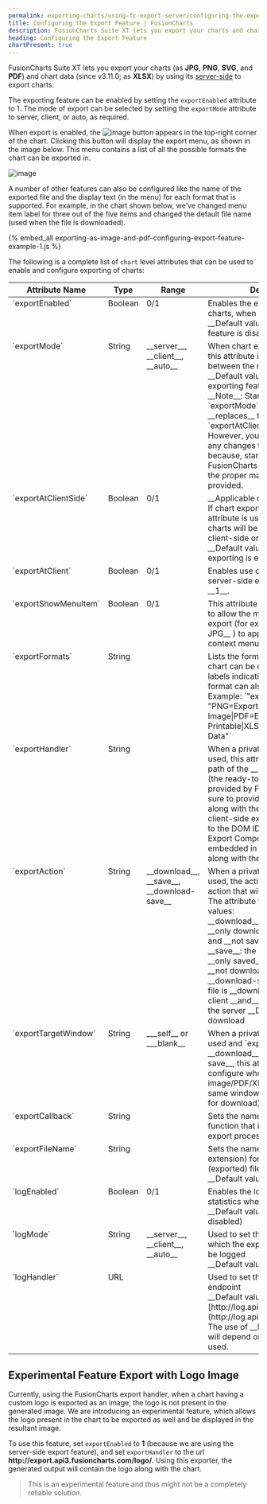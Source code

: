 ```yaml
---
permalink: exporting-charts/using-fc-export-server/configuring-the-export-feature.html
title: Configuring the Export Feature | FusionCharts
description: FusionCharts Suite XT lets you export your charts and chart data by using one from its three modes of export- server-side export, client-side export, and auto export.
heading: Configuring the Export Feature
chartPresent: true
---
```


FusionCharts Suite XT lets you export your charts (as __JPG__, __PNG__, __SVG__, and __PDF__) and chart data (since v3.11.0; as __XLSX__) by using its [server-side](/exporting-charts/using-fc-export-server/modes-of-export/exporting-charts-and-chart-data-using-the-server-side-export-feature) to export charts.

The exporting feature can be enabled by setting the `exportEnabled` attribute to 1. The mode of export can be selected by setting the `exportMode` attribute to server, client, or auto, as required.

When export is enabled, the <span> ![image](/images/exporting-as-image-and-pdf-export-button.jpg) </span> button appears in the top-right corner of the chart. Clicking this button will display the export menu, as shown in the image below. This menu contains a list of all the possible formats the chart can be exported in.

![image](/images/exporting-as-image-and-pdf-export-menu.jpg)

A number of other features can also be configured like the name of the exported file and the display text (in the menu) for each format that is supported. For example, in the chart shown below, we've changed menu item label for three out of the five items and changed the default file name (used when the file is downloaded).

{% embed_all exporting-as-image-and-pdf-configuring-export-feature-example-1.js %}

The following is a complete list of `chart` level attributes that can be used to enable and configure exporting of charts:

<table width="100%" border="0" class="table" cellpadding="2" cellspacing="0">
    <thead>
        <tr>
            <th width="25%" valign="top" class="header">Attribute Name</th>
            <th width="10%" valign="top" class="header">Type</th>
            <th width="10%" valign="top" class="header">Range</th>
            <th width="55%" valign="top" class="header">Description</th>
        </tr>
    </thead>
    <tbody>
        <tr>
            <td valign="top" class="code">`exportEnabled`</td>
            <td valign="top" class="text">Boolean</td>
            <td valign="top" class="text">0/1</td>
            <td valign="top" class="text">Enables the exporting feature in charts, when set to __1__ <br> __Default value__: 0 (the exporting feature is disabled) </td>
        </tr> 
        <tr> 
            <td valign="top" class="code"> `exportMode` </td>
            <td valign="top" class="code"> String </td>
            <td valign="top" class="code"> __server__, __client__, __auto__ </td>
            <td valign="top" class="code"> When chart exporting is enabled, this attribute is used to switch between the modes of export. <br> __Default value__: auto (the auto exporting feature is enabled) <br> __Note__: Starting v3.12.1, the `exportMode` attribute __replaces__ the `exportAtClientSide` attribute. However, you don’t need to make any changes to the existing setup because, starting v3.12.1, the FusionCharts library comes with the proper mapping already provided.</td>
        </tr> 
        <tr>
            <td valign="top" class="code">`exportAtClientSide`</td>
            <td valign="top" class="text">Boolean</td>
            <td valign="top" class="text">0/1</td>
            <td valign="top" class="text">__Applicable only till v3.12.0__ <br> If chart exporting is enabled, this attribute is used to set whether charts will be exported on the client-side or the server-side. <br> __Default value__: 0 (server-side exporting is enabled) </td>
        </tr>   
        <tr>
            <td valign="top" class="code">`exportAtClient`</td>
            <td valign="top" class="text">Boolean</td>
            <td valign="top" class="text">0/1</td>
            <td valign="top" class="text">Enables use of a private server for server-side export, when set to __1__.</td>
        </tr>
        <tr>
            <td valign="top" class="code">`exportShowMenuItem`</td>
            <td valign="top" class="text">Boolean</td>
            <td valign="top" class="text">0/1</td>
            <td valign="top" class="text">This attribute gives you the option to allow the menu items related to export (for example, __Export as JPG__ ) to appear in the chart's context menu.</td>
        </tr>
        <tr>
            <td valign="top" class="code">`exportFormats`</td>
            <td valign="top" class="text">String</td>
            <td valign="top" class="text"></td>
            <td valign="top" class="text">Lists the formats in which the chart can be exported. Custom labels indicating the exported format can also be configured. Example:
    `"exportFormats": "PNG=Export as High Quality Image|PDF=Export as Printable|XLSX=Export Chart Data"`
            </td>
        </tr>
        <tr>
            <td valign="top" class="code">`exportHandler`</td>
            <td valign="top" class="text">String</td>
            <td valign="top" class="text"></td>
            <td valign="top" class="text">When a private export server is used, this attribute refers to the path of the __Export Handler__ (the ready-to-use scripts provided by FusionCharts). Make sure to provide the file name along with the path. In case of client-side exporting, this refers to the DOM ID of the FusionCharts Export Component that is embedded in your web page, along with the chart.
            </td>
        </tr>
        <tr>
            <td valign="top" class="code">`exportAction`</td>
            <td valign="top" class="text">String</td>
            <td valign="top" class="text">__download__, __save__, __download-save__</td>
            <td valign="top" class="text">When a private export server is used, the action specifies the action that will be taken on export. <br> The attribute takes the following values: <br> __download__: the exported file is __only downloaded__ on the client and __not saved__ on the server <br> __save__: the exported file is __only saved__ on the server and __not downloaded__ on the client <br> __download-save__: the exported file is __downloaded__ on the client __and__ also __saved__ on the server
                __Default value__: download </td>
        </tr>
        <tr>
            <td valign="top" class="code">`exportTargetWindow`</td>
            <td valign="top" class="text">String</td>
            <td valign="top" class="text">___self__ or ___blank__</td>
            <td valign="top" class="text">When a private export server is used and `exportAction` is set to __download__ or __download-save__, this attribute lets you configure whether the exported image/PDF/XLSX will open in the same window (as an attachment for download) or in a new window.</td>
        </tr>
        <tr>
            <td valign="top" class="code">`exportCallback`</td>
            <td valign="top" class="text">String</td>
            <td valign="top" class="text"></td>
            <td valign="top" class="text">Sets the name of the JavaScript function that is called when the export process completes</td>
        </tr>
        <tr>
            <td valign="top" class="code">`exportFileName`</td>
            <td valign="top" class="text">String</td>
            <td valign="top" class="text"></td>
            <td valign="top" class="text">Sets the name (excluding the extension) for the output (exported) file. <br> __Default value__: FusionCharts </td>
        </tr>
        <tr>
            <td valign="top" class="code">`logEnabled`</td>
            <td valign="top" class="text">Boolean</td>
            <td valign="top" class="text">0/1</td>
            <td valign="top" class="text">Enables the logging of export statistics when set to __1__ <br> __Default value__: 0 (logging is disabled) </td>
        </tr>
        <tr>
            <td valign="top" class="code">`logMode`</td>
            <td valign="top" class="text">String</td>
            <td valign="top" class="text">__server__, __client__, __auto__</td>
            <td valign="top" class="text">Used to set the export mode for which the export statistics have to be logged <br> __Default value__: auto </td>
        </tr>
        <tr>
            <td valign="top" class="code">`logHandler`</td>
            <td valign="top" class="text">URL</td>
            <td valign="top" class="text"> </td>
            <td valign="top" class="text"> Used to set the URL for the log endpoint <br> __Default value__: [http://log.api3.fusioncharts.com/](http://log.api3.fusioncharts.com/) <br> The use of __http__ or __https__ will depend on the protocol being used. </td>
        </tr>
    </tbody>
</table>

## Experimental Feature Export with Logo Image

Currently, using the FusionCharts export handler, when a chart having a custom logo is exported as an image, the logo is not present in the generated image. We are introducing an experimental feature, which allows the logo present in the chart to be exported as well and be displayed in the resultant image.

To use this feature, set `exportEnabled` to __1__ (because we are using the server-side export feature), and set `exportHandler` to the url __http&#58;//export.api3.fusioncharts.com/logo/__. Using this exporter, the generated output will contain the logo along with the chart. 

> This is an experimental feature and thus might not be a completely reliable solution.